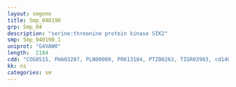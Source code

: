 ```yaml
---
layout: smgene
title: Smp_040190
grp: Smp_04
description: "serine:threonine protein kinase SIK2"
smp: Smp_040190.1
uniprot: "G4VAW0"
length:  2184
cdd: "COG0515, PHA03207, PLN00009, PRK13184, PTZ00263, TIGR03903, cd14071, cd14339, cl21453, cl21463, pfam00069, smart00220"
kk: ns
categories: sm
---
```

